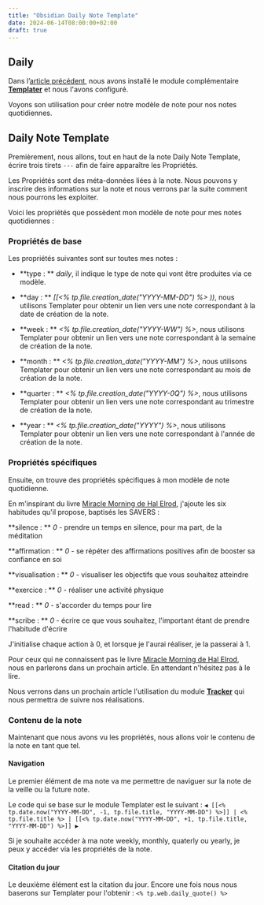 ```yaml
---
title: "Obsidian Daily Note Template"
date: 2024-06-14T08:00:00+02:00
draft: true
---
```

## Daily

Dans l’[article précédent](/posts/obsidian-module-templater), nous avons installé le module complémentaire <a target="_blank" href="https://github.com/SilentVoid13/Templater"> **Templater**</a> et nous l'avons configuré.

Voyons son utilisation pour créer notre modèle de note pour nos notes quotidiennes.

## Daily Note Template

Premièrement, nous allons, tout en haut de la note Daily Note Template, écrire trois tirets ```---``` afin de faire apparaître les Propriétés.

Les Propriétés sont des méta-données liées à la note. Nous pouvons y inscrire des informations sur la note et nous verrons par la suite comment nous pourrons les exploiter.

Voici les propriétés que possèdent mon modèle de note pour mes notes quotidiennes :

### Propriétés de base 

Les propriétés suivantes sont sur toutes mes notes : 

- **type : ** *daily*, il indique le type de note qui vont être produites via ce modèle.

- **day : ** *[[<% tp.file.creation_date("YYYY-MM-DD") %> ))*, nous utilisons Templater pour obtenir un lien vers une note correspondant à la date de création de la note.

- **week : ** *<% tp.file.creation_date("YYYY-WW") %>*, nous utilisons Templater pour obtenir un lien vers une note correspondant à la semaine de création de la note.

- **month : ** *<% tp.file.creation_date("YYYY-MM") %>*, nous utilisons Templater pour obtenir un lien vers une note correspondant au mois de création de la note.

- **quarter : ** *<% tp.file.creation_date("YYYY-0Q") %>*, nous utilisons Templater pour obtenir un lien vers une note correspondant au trimestre de création de la note.

- **year : ** *<% tp.file.creation_date("YYYY") %>*, nous utilisons Templater pour obtenir un lien vers une note correspondant à l'année de création de la note.

### Propriétés spécifiques

Ensuite, on trouve des propriétés spécifiques à mon modèle de note quotidienne.

En m'inspirant du livre <a target="_blank" href="https://amzn.to/4c1uESn">Miracle Morning de Hal Elrod</a>, j'ajoute les six habitudes qu'il propose, baptisés les SAVERS : 

**silence : ** *0* - prendre un temps en silence, pour ma part, de la méditation

**affirmation : ** *0* - se répéter des affirmations positives afin de booster sa confiance en soi

**visualisation : ** *0* - visualiser les objectifs que vous souhaitez atteindre

**exercice : ** *0* - réaliser une activité physique

**read : ** *0* - s'accorder du temps pour lire

**scribe : ** *0* - écrire ce que vous souhaitez, l'important étant de prendre l'habitude d'écrire

J'initialise chaque action à 0, et lorsque je l'aurai réaliser, je la passerai à 1.

Pour ceux qui ne connaissent pas le livre <a target="_blank" href="https://amzn.to/4c1uESn">Miracle Morning de Hal Elrod</a>, nous en parlerons dans un prochain article. En attendant n'hésitez pas à le lire. 

Nous verrons dans un prochain article l'utilisation du module <a target="_blank" href="https://github.com/pyrochlore/obsidian-tracker"> **Tracker**</a> qui nous permettra de suivre nos réalisations.

### Contenu de la note

Maintenant que nous avons vu les propriétés, nous allons voir le contenu de la note en tant que tel.

#### Navigation

Le premier élément de ma note va me permettre de naviguer sur la note de la veille ou la future note.

Le code qui se base sur le module Templater est le suivant : 
```◀ [[<% tp.date.now("YYYY-MM-DD", -1, tp.file.title, "YYYY-MM-DD") %>]] | <% tp.file.title %> | [[<% tp.date.now("YYYY-MM-DD", +1, tp.file.title, "YYYY-MM-DD") %>]] ▶```

Si je souhaite accéder à ma note weekly, monthly, quaterly ou yearly, je peux y accéder via les propriétés de la note.


#### Citation du jour

Le deuxième élément est la citation du jour. Encore une fois nous nous baserons sur Templater pour l'obtenir : 
```<% tp.web.daily_quote() %>```



